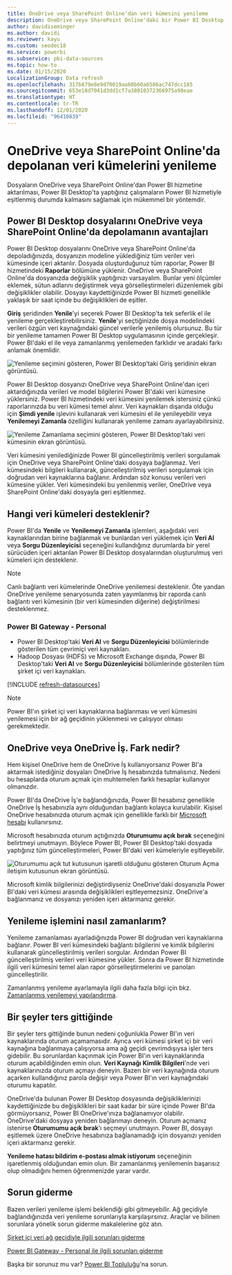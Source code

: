 ```yaml
---
title: OneDrive veya SharePoint Online’dan veri kümesini yenileme
description: OneDrive veya SharePoint Online'daki bir Power BI Desktop dosyasından oluşturulan veri kümelerini yenileme
author: davidiseminger
ms.author: davidi
ms.reviewer: kayu
ms.custom: seodec18
ms.service: powerbi
ms.subservice: pbi-data-sources
ms.topic: how-to
ms.date: 01/15/2020
LocalizationGroup: Data refresh
ms.openlocfilehash: 317b879e8e9d70019aa60b60a6586ac747dcc185
ms.sourcegitcommit: 653e18d7041d3dd1cf7a38010372366975a98eae
ms.translationtype: HT
ms.contentlocale: tr-TR
ms.lasthandoff: 12/01/2020
ms.locfileid: "96410839"
---
```

# <a name="refresh-a-dataset-stored-on-onedrive-or-sharepoint-online"></a>OneDrive veya SharePoint Online'da depolanan veri kümelerini yenileme
Dosyaların OneDrive veya SharePoint Online'dan Power BI hizmetine aktarılması, Power BI Desktop'ta yaptığınız çalışmaların Power BI hizmetiyle eşitlenmiş durumda kalmasını sağlamak için mükemmel bir yöntemdir.

## <a name="advantages-of-storing-a-power-bi-desktop-file-on-onedrive-or-sharepoint-online"></a>Power BI Desktop dosyalarını OneDrive veya SharePoint Online'da depolamanın avantajları
Power BI Desktop dosyalarını OneDrive veya SharePoint Online'da depoladığınızda, dosyanızın modeline yüklediğiniz tüm veriler veri kümesinde içeri aktarılır. Dosyada oluşturduğunuz tüm raporlar, Power BI hizmetindeki **Raporlar** bölümüne yüklenir. OneDrive veya SharePoint Online'da dosyanızda değişiklik yaptığınızı varsayalım. Bunlar yeni ölçümler eklemek, sütun adlarını değiştirmek veya görselleştirmeleri düzenlemek gibi değişiklikler olabilir. Dosyayı kaydettiğinizde Power BI hizmeti genellikle yaklaşık bir saat içinde bu değişiklikleri de eşitler.

**Giriş** şeridinden **Yenile**'yi seçerek Power BI Desktop'ta tek seferlik el ile yenileme gerçekleştirebilirsiniz. **Yenile**'yi seçtiğinizde dosya modelindeki verileri özgün veri kaynağındaki güncel verilerle yenilemiş olursunuz. Bu tür bir yenileme tamamen Power BI Desktop uygulamasının içinde gerçekleşir. Power BI'daki el ile veya zamanlanmış yenilemeden farklıdır ve aradaki farkı anlamak önemlidir.

![Yenileme seçimini gösteren, Power BI Desktop’taki Giriş şeridinin ekran görüntüsü.](media/refresh-desktop-file-onedrive/pbix-refresh.png)

Power BI Desktop dosyanızı OneDrive veya SharePoint Online'dan içeri aktardığınızda verileri ve model bilgilerini Power BI'daki veri kümesine yüklersiniz. Power BI hizmetindeki veri kümesini yenilemek istersiniz çünkü raporlarınızda bu veri kümesi temel alınır. Veri kaynakları dışarıda olduğu için **Şimdi yenile** işlevini kullanarak veri kümesini el ile yenileyebilir veya **Yenilemeyi Zamanla** özelliğini kullanarak yenileme zamanı ayarlayabilirsiniz. 

![Yenileme Zamanlama seçimini gösteren, Power BI Desktop’taki veri kümesinin ekran görüntüsü.](media/refresh-desktop-file-onedrive/powerbi-service-refresh.png)

Veri kümesini yenilediğinizde Power BI güncelleştirilmiş verileri sorgulamak için OneDrive veya SharePoint Online'daki dosyaya bağlanmaz. Veri kümesindeki bilgileri kullanarak, güncelleştirilmiş verileri sorgulamak için doğrudan veri kaynaklarına bağlanır. Ardından söz konusu verileri veri kümesine yükler. Veri kümesindeki bu yenilenmiş veriler, OneDrive veya SharePoint Online'daki dosyayla geri eşitlenmez.

## <a name="whats-supported"></a>Hangi veri kümeleri desteklenir?
Power BI'da **Yenile** ve **Yenilemeyi Zamanla** işlemleri, aşağıdaki veri kaynaklarından birine bağlanmak ve bunlardan veri yüklemek için **Veri Al** veya **Sorgu Düzenleyicisi** seçeneğini kullandığınız durumlarda bir yerel sürücüden içeri aktarılan Power BI Desktop dosyalarından oluşturulmuş veri kümeleri için desteklenir.

> [!NOTE]
> Canlı bağlantı veri kümelerinde OneDrive yenilemesi desteklenir. Öte yandan OneDrive yenileme senaryosunda zaten yayımlanmış bir raporda canlı bağlantı veri kümesinin (bir veri kümesinden diğerine) değiştirilmesi desteklenmez.

### <a name="power-bi-gateway---personal"></a>Power BI Gateway - Personal
* Power BI Desktop'taki **Veri Al** ve **Sorgu Düzenleyicisi** bölümlerinde gösterilen tüm çevrimiçi veri kaynakları.
* Hadoop Dosyası (HDFS) ve Microsoft Exchange dışında, Power BI Desktop'taki **Veri Al** ve **Sorgu Düzenleyicisi** bölümlerinde gösterilen tüm şirket içi veri kaynakları.

<!-- Refresh Data sources-->
[!INCLUDE [refresh-datasources](../includes/refresh-datasources.md)]

> [!NOTE]
> Power BI'ın şirket içi veri kaynaklarına bağlanması ve veri kümesini yenilemesi için bir ağ geçidinin yüklenmesi ve çalışıyor olması gerekmektedir.
> 
> 

## <a name="onedrive-or-onedrive-for-business-whats-the-difference"></a>OneDrive veya OneDrive İş. Fark nedir?
Hem kişisel OneDrive hem de OneDrive İş kullanıyorsanız Power BI'a aktarmak istediğiniz dosyaları OneDrive İş hesabınızda tutmalısınız. Nedeni bu hesaplarda oturum açmak için muhtemelen farklı hesaplar kullanıyor olmanızdır.

Power BI'da OneDrive İş'e bağlandığınızda, Power BI hesabınız genellikle OneDrive İş hesabınızla aynı olduğundan bağlantı kolayca kurulabilir. Kişisel OneDrive hesabınızda oturum açmak için genellikle farklı bir [Microsoft hesabı](https://account.microsoft.com) kullanırsınız.

Microsoft hesabınızda oturum açtığınızda **Oturumumu açık bırak** seçeneğini belirtmeyi unutmayın. Böylece Power BI, Power BI Desktop'taki dosyada yaptığınız tüm güncelleştirmeleri, Power BI'daki veri kümeleriyle eşitleyebilir.

![Oturumumu açık tut kutusunun işaretli olduğunu gösteren Oturum Açma iletişim kutusunun ekran görüntüsü.](media/refresh-desktop-file-onedrive/refresh_signin_keepmesignedin.png)

Microsoft kimlik bilgilerinizi değiştirdiyseniz OneDrive'daki dosyanızla Power BI'daki veri kümesi arasında değişiklikleri eşitleyemezsiniz. OneDrive'a bağlanmanız ve dosyanızı yeniden içeri aktarmanız gerekir.

## <a name="how-do-i-schedule-refresh"></a>Yenileme işlemini nasıl zamanlarım?
Yenileme zamanlaması ayarladığınızda Power BI doğrudan veri kaynaklarına bağlanır. Power BI veri kümesindeki bağlantı bilgilerini ve kimlik bilgilerini kullanarak güncelleştirilmiş verileri sorgular. Ardından Power BI güncelleştirilmiş verileri veri kümesine yükler. Sonra da Power BI hizmetinde ilgili veri kümesini temel alan rapor görselleştirmelerini ve panoları güncelleştirilir.

Zamanlanmış yenileme ayarlamayla ilgili daha fazla bilgi için bkz. [Zamanlanmış yenilemeyi yapılandırma](refresh-scheduled-refresh.md).

## <a name="when-things-go-wrong"></a>Bir şeyler ters gittiğinde
Bir şeyler ters gittiğinde bunun nedeni çoğunlukla Power BI'ın veri kaynaklarında oturum açamamasıdır. Ayrıca veri kümesi şirket içi bir veri kaynağına bağlanmaya çalışıyorsa ama ağ geçidi çevrimdışıysa işler ters gidebilir. Bu sorunlardan kaçınmak için Power BI'ın veri kaynaklarında oturum açabildiğinden emin olun. **Veri Kaynağı Kimlik Bilgileri**'nde veri kaynaklarınızda oturum açmayı deneyin. Bazen bir veri kaynağında oturum açarken kullandığınız parola değişir veya Power BI'ın veri kaynağındaki oturumu kapatılır.

OneDrive'da bulunan Power BI Desktop dosyasında değişikliklerinizi kaydettiğinizde bu değişiklikleri bir saat kadar bir süre içinde Power BI'da görmüyorsanız, Power BI OneDrive'ınıza bağlanamıyor olabilir. OneDrive'daki dosyaya yeniden bağlanmayı deneyin. Oturum açmanız istenirse **Oturumumu açık bırak**'ı seçmeyi unutmayın. Power BI, dosyayı eşitlemek üzere OneDrive hesabınıza bağlanamadığı için dosyanızı yeniden içeri aktarmanız gerekir.

**Yenileme hatası bildirim e-postası almak istiyorum** seçeneğinin işaretlenmiş olduğundan emin olun. Bir zamanlanmış yenilemenin başarısız olup olmadığını hemen öğrenmenizde yarar vardır.

## <a name="troubleshooting"></a>Sorun giderme
Bazen verileri yenileme işlemi beklendiği gibi gitmeyebilir. Ağ geçidiyle bağlandığınızda veri yenileme sorunlarıyla karşılaşırsınız. Araçlar ve bilinen sorunlara yönelik sorun giderme makalelerine göz atın.

[Şirket içi veri ağ geçidiyle ilgili sorunları giderme](service-gateway-onprem-tshoot.md)

[Power BI Gateway - Personal ile ilgili sorunları giderme](service-admin-troubleshooting-power-bi-personal-gateway.md)

Başka bir sorunuz mu var? [Power BI Topluluğu](https://community.powerbi.com/)'na sorun.
